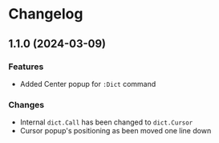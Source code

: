 # Changelog

## 1.1.0 (2024-03-09)

### Features
* Added Center popup for `:Dict` command

### Changes
* Internal `dict.Call` has been changed to `dict.Cursor`
* Cursor popup's positioning as been moved one line down
